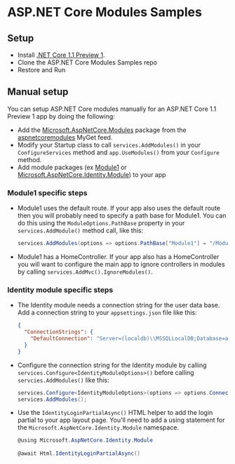 # ASP.NET Core Modules Samples

## Setup

- Install [.NET Core 1.1 Preview 1](https://github.com/dotnet/core/blob/master/release-notes/preview-download.md).
- Clone the ASP.NET Core Modules Samples repo
- Restore and Run

## Manual setup

You can setup ASP.NET Core modules manually for an ASP.NET Core 1.1 Preview 1 app by doing the following:

- Add the [Microsoft.AspNetCore.Modules](https://www.myget.org/feed/aspnetcoremodules/package/nuget/Microsoft.AspNetCore.Modules) package from the [aspnetcoremodules](https://www.myget.org/feed/Packages/aspnetcoremodules) MyGet feed.
- Modify your Startup class to call `services.AddModules()` in your `ConfigureServices` method and `app.UseModules()` from your `Configure` method.
- Add module packages (ex [Module1](https://www.myget.org/feed/aspnetcoremodules/package/nuget/Module1) or [Microsoft.AspNetCore.Identity.Module](https://www.myget.org/feed/aspnetcoremodules/package/nuget/Microsoft.AspNetCore.Modules)) to your app
 
### Module1 specific steps

- Module1 uses the default route. If your app also uses the default route then you will probably need to specify a path base for Module1. You can do this using the `ModuleOptions.PathBase` property in your `services.AddModule()` method call, like this:

  ```c#
  services.AddModules(options => options.PathBase["Module1"] = "/Module1");
  ```

- Module1 has a HomeController. If your app also has a HomeController you will want to configure the main app to ignore controllers in modules by calling `services.AddMvc().IgnoreModules()`.

### Identity module specific steps

- The Identity module needs a connection string for the user data base. Add a connection string to your `appsettings.json` file like this:

  ```json
  {
    "ConnectionStrings": {
      "DefaultConnection": "Server=(localdb)\\MSSQLLocalDB;Database=aspnet-IdentityModule-B374662C-FADA-4E82-96E9-B7042CDC6E02;Trusted_Connection=True;MultipleActiveResultSets=true"
    }
  }
  ```
 
- Configure the connection string for the Identity module by calling `services.Configure<IdentityModuleOptions>()` before calling `servcies.AddModules()` like this:
 
  ```c#
  services.Configure<IdentityModuleOptions>(options => options.ConnectionString = Configuration.GetConnectionString("DefaultConnection"));
  services.AddModules();
  ```

- Use the `IdentityLoginPartialAsync()` HTML helper to add the login partial to your app layout page. You'll need to add a using statement for the `Microsoft.AspNetCore.Identity.Module` namespace.

  ```c#
  @using Microsoft.AspNetCore.Identity.Module
 
  @await Html.IdentityLoginPartialAsync()
  ```
